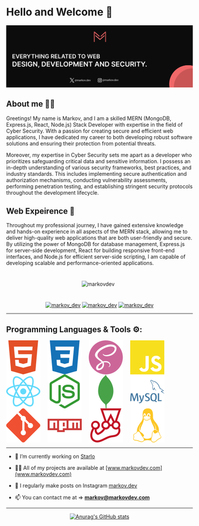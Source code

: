 ## <!-- Banner goes here... -->

# Hello and Welcome 👋

<img src='./Header.png'>

## About me 👨‍💻

Greetings! My name is Markov, and I am a skilled MERN (MongoDB, Express.js, React, Node.js) Stack Developer with expertise in the field of Cyber Security. With a passion for creating secure and efficient web applications, I have dedicated my career to both developing robust software solutions and ensuring their protection from potential threats.

Moreover, my expertise in Cyber Security sets me apart as a developer who prioritizes safeguarding critical data and sensitive information. I possess an in-depth understanding of various security frameworks, best practices, and industry standards. This includes implementing secure authentication and authorization mechanisms, conducting vulnerability assessments, performing penetration testing, and establishing stringent security protocols throughout the development lifecycle.

## Web Expeirence 🧠

Throughout my professional journey, I have gained extensive knowledge and hands-on experience in all aspects of the MERN stack, allowing me to deliver high-quality web applications that are both user-friendly and secure. By utilizing the power of MongoDB for database management, Express.js for server-side development, React for building responsive front-end interfaces, and Node.js for efficient server-side scripting, I am capable of developing scalable and performance-oriented applications.

<p align="center" padding='200px' style="margin: 40px"> <img src="https://komarev.com/ghpvc/?username=markovdev&label=Profile%20views&color=f86969&style=for-the-badge " alt="markovdev" /> &nbsp;</p>

<div align="center"> <a href="https://twitter.com/markov_dev" target="blank"><img src="https://img.shields.io/twitter/follow/markov_dev?logo=twitter&style=for-the-badge" alt="markov_dev" /></a>
 <a href="https://instagram.com/markov.dev?igshid=MzRlODBiNWFlZA==" target="blank"><img src="https://img.shields.io/twitter/follow/markov.dev?logo=instagram&style=for-the-badge" alt="markov_dev" /></a>    <a href="https://instagram.com/markov.dev?igshid=MzRlODBiNWFlZA==" target="blank"><img src="https://img.shields.io/twitter/follow/markov.dev?logo=linkedin&style=for-the-badge" alt="markov_dev" /></a> </div>

---

## Programming Languages & Tools ⚙:

 <div > 
 <img  align='center' src='assets/html5.svg'> &nbsp; &nbsp;
 <img  align='center' src='assets/css3.svg'> &nbsp; &nbsp;
 <img  align='center' src='assets/sass.svg'> &nbsp; &nbsp;
 <img  align='center' src='assets/javascript.svg'> &nbsp; &nbsp;
 <img  align='center' src='assets/react.svg'> &nbsp; &nbsp;
 <img  align='center' src='assets/node-dot-js.svg'> &nbsp; &nbsp;
 <img  align='center' src='assets/mongodb.svg'> &nbsp; &nbsp;
 <img  align='center' src='assets/mysql.svg'> &nbsp; &nbsp;
 <img  align='center' src='assets/git.svg'> &nbsp; &nbsp;
 <img  align='center' src='assets/npm.svg'> &nbsp; &nbsp; <img  align='center' src='assets/jest.svg'> &nbsp; &nbsp;
 <img  align='center' src='assets/linux.svg'> &nbsp; &nbsp;

---

- 🔭 I’m currently working on [Starlo](www.starlo.markovdev.com)

- 👨‍💻 All of my projects are available at [www.markovdev.com](www.markovdev.com)

- 📝 I regularly make posts on Instagram [markov.dev](https://instagram.com/markov.dev?igshid=MzRlODBiNWFlZA==)

- 📫 You can contact me at => **markov@markovdev.com**

---

<div align='center'>

[![Anurag's GitHub stats](https://github-readme-stats.vercel.app/api?username=markovdev&show_icons=true&bg_color=0d0d0d&text_color=f8f9fa&custom_title=🔥%20My%20Stats:&ring_color=f86969&icon_color=f86969&title_color=f86969&hide_border=true)](https://github.com/anuraghazra/github-readme-stats)

</div>
